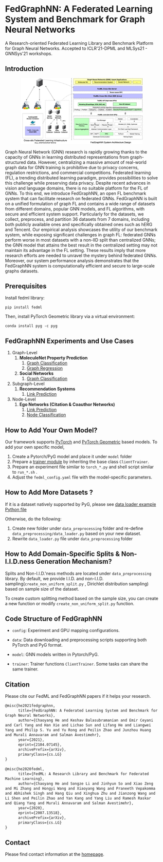 # FedGraphNN: A Federated Learning System and Benchmark for Graph Neural Networks
A Research-oriented Federated Learning Library and Benchmark Platform for Graph Neural Networks. 
Accepted to ICLR'21-DPML and MLSys21 - GNNSys'21 workshops. 

## Introduction 

<div align="center">
 <img src="fedgraphnn.jpg" width="400px">
</div>

Graph Neural Network (GNN) research is rapidly growing thanks to the capacity of GNNs in learning distributed representations from graph-structured data. However, centralizing a massive amount of real-world graph data for GNN training is prohibitive due to privacy concerns, regulation restrictions, and commercial competitions. Federated learning (FL), a trending distributed learning paradigm, provides possibilities to solve this challenge while preserving data privacy. Despite recent advances in vision and language domains, there is no suitable platform for the FL of GNNs. To this end, we introduce FedGraphNN, an open FL benchmark system that can facilitate research on federated GNNs. FedGraphNN is built on a unified formulation of graph FL and contains a wide range of datasets from different domains, popular GNN models, and FL algorithms, with secure and efficient system support. Particularly for the datasets, we collect, preprocess, and partition 36 datasets from 7 domains, including both publicly available ones and specifically obtained ones such as hERG and Tencent. Our empirical analysis showcases the utility of our benchmark system, while exposing significant challenges in graph FL: federated GNNs perform worse in most datasets with a non-IID split than centralized GNNs; the GNN model that attains the best result in the centralized setting may not maintain its advantage in the FL setting. These results imply that more research efforts are needed to unravel the mystery behind federated GNNs. Moreover, our system performance analysis demonstrates that the FedGraphNN system is computationally efficient and secure to large-scale graphs datasets.

## Prerequisites

Install fedml library:
```
pip install fedml
```

Then, install  PyTorch Geometric library via a virtual environment:
```
conda install pyg -c pyg
```

## FedGraphNN Experiments and Use Cases

1. Graph-Level
      1. **MoleculeNet Property Prediction**
         1.  [Graph Classification](https://github.com/FedML-AI/FedML/app/fedgraphnn/moleculenet_graph_clf/README.md) 
         2.  [Graph Regression](https://github.com/FedML-AI/FedML/app/fedgraphnn/moleculenet_graph_reg/README.md) 
      2.  **Social Networks**
          1.  [Graph Classification](https://github.com/FedML-AI/FedML/app/fedgraphnn/social_networks_graph_clf/README.md)
2. Subgraph-Level
      1. **Recommendation Systems**
         1. [Link Prediction](https://github.com/FedML-AI/FedML/app/fedgraphnn/recsys_subgraph_link_pred/README.md)
3. Node-Level
      1. **Ego Networks (Citation & Coauthor Networks)**
         1. [Link Prediction](https://github.com/FedML-AI/FedML/app/fedgraphnn/ego_networks_link_pred/README.md)
         2. [Node Classification](https://github.com/FedML-AI/FedML/app/fedgraphnn/ego_networks_node_clf/README.md)

## How to Add Your Own Model?
Our framework supports [PyTorch](https://github.com/FedML-AI/FedML/app/fedgraphnn/moleculenet_graph_clf/model/gcn_readout.py) and [PyTorch Geometric](https://github.com/FedML-AI/FedML/app/fedgraphnn/social_networks_graph_clf/model/gin.py) based models. To add your own specific model, 

1. Create a Pytorch/PyG model and place it under `model` folder
2. Prepare a [trainer module](https://github.com/FedML-AI/app/fedgraphnn/recsys_subgraph_link_pred/trainer/fed_subgraph_lp_trainer.py) by inheriting the base class `ClientTrainer`.
3. Prepare an experiment file similar to `torch_*.py` and shell script similar to `run_*.sh` .
4. Adjust the `fedml_config.yaml` file with the model-specific parameters.

## How to Add More Datasets ? 
If it is a dataset natively supported by PyG, please see [data loader example Python file](https://github.com/FedML-AI/FedML/app/fedgraphnn/social_networks_graph_clf/data/data_loader.py)

Otherwise, do the following:
1. Create new folder under `data_preprocessing` folder and re-define `data_preprocessing/data_loader.py` based on your new dataset.
2. Rewrite `data_loader.py` file under `data_preprocessing` folder

## How to Add Domain-Specific Splits & Non-I.I.D.ness Generation Mechanism?

Splits and Non-I.I.D.'ness methods are located under `data_preprocessing` library. By default, we provide I.I.D. and non-I.I.D. sampling(`create_non_uniform_split.py` , Dirichlet distribution sampling) based on sample size of the dataset.

To create custom splitting method based on the sample size, you can create a new function or modify `create_non_uniform_split.py` function.

## Code Structure of FedGraphNN
<!-- Note: Each application have their specific configurations. Here, we list the common structure. For more details,. -->

- `config`: Experiment and GPU mapping configurations.

- `data`: Data downloading and preprocessing scripts supporting both PyTorch and PyG format. 

- `model`: GNN models written in Pytorch/PyG.

- `trainer`: Trainer functions  `ClientTrainer`. Some tasks can share the same trainer.

## Citation
Please cite our FedML and FedGraphNN papers if it helps your research.
```
@misc{he2021fedgraphnn,
      title={FedGraphNN: A Federated Learning System and Benchmark for Graph Neural Networks}, 
      author={Chaoyang He and Keshav Balasubramanian and Emir Ceyani and Carl Yang and Han Xie and Lichao Sun and Lifang He and Liangwei Yang and Philip S. Yu and Yu Rong and Peilin Zhao and Junzhou Huang and Murali Annavaram and Salman Avestimehr},
      year={2021},
      eprint={2104.07145},
      archivePrefix={arXiv},
      primaryClass={cs.LG}
}

@misc{he2020fedml,
      title={FedML: A Research Library and Benchmark for Federated Machine Learning}, 
      author={Chaoyang He and Songze Li and Jinhyun So and Xiao Zeng and Mi Zhang and Hongyi Wang and Xiaoyang Wang and Praneeth Vepakomma and Abhishek Singh and Hang Qiu and Xinghua Zhu and Jianzong Wang and Li Shen and Peilin Zhao and Yan Kang and Yang Liu and Ramesh Raskar and Qiang Yang and Murali Annavaram and Salman Avestimehr},
      year={2020},
      eprint={2007.13518},
      archivePrefix={arXiv},
      primaryClass={cs.LG}
}
```

## Contact

Please find contact information at the [homepage](https://github.com/FedML-AI/FedML#join-the-community).